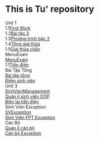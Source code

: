 # This is Tu' repository 
Unit 1</br>
    1.1<a href="https://github.com/FASTTRACKSE/FTJD1801_JavaCore/commit/11e9ee0a969add5a26bd194dad0e46cbacd49b94">First Work</a></br>
    1.2<a href="https://github.com/FASTTRACKSE/FTJD1801_JavaCore/commit/02ba354ddf064ede4e0659bd5eaf74af0347b6c3">Bài tập 3</a></br>
    1.3<a href="https://github.com/FASTTRACKSE/FTJD1801_JavaCore/commit/d8e2fd4143b3888343946daa2cbb4aa0a84c3ea7">Phương trình bậc 2</a></br>
    1.4<a href="https://github.com/FASTTRACKSE/FTJD1801_JavaCore/commit/0be1c80ca5e5177d47f6f5575905a0612da0adf7">Tổng giai thừa</a></br>
    1.5<a href="https://github.com/FASTTRACKSE/FTJD1801_JavaCore/commit/e35b1cbf3ecf2ba9e9ff3797d640ab9e3ad07584">Giai thừa chẵn</a></br>
MenuExam</br>
<a href="https://github.com/FASTTRACKSE/FTJD1801_JavaCore/commit/ea7f8fe1988f4afde5a122050b14b547e0a638b2">MenuExam</a></br>
    1.1<a href="https://github.com/FASTTRACKSE/FTJD1801_JavaCore/commit/265f7d675759507071d6f4f60f9b77c085459ad6">Tiền điện<a></br>
Bài Tập Tổng</br>
    <a href="https://github.com/FASTTRACKSE/FTJD1801_JavaCore/commit/c027b51127b92b70e6e392bd678def2855d17f28">Bài tập tổng<a></br>
    <a href="https://github.com/FASTTRACKSE/FTJD1801_JavaCore/commit/bd91f70c83d8fad6c849ff510b02a567eee95e03">Điểm sinh viên </a></br>
Unit 3</br>
    <a href="https://github.com/FASTTRACKSE/FTJD1801_JavaCore/commit/ff4960c3d8a84e8bd1b32a5538ee133bdb9f2b28">SinhVienManagement</a></br>
    <a href="https://github.com/FASTTRACKSE/FTJD1801_JavaCore/commit/8abd3a7bb63cf82b3b47559ec62823c7d649f286">Quản lí sinh viên OOP</a></br>
    <a href="https://github.com/FASTTRACKSE/FTJD1801_JavaCore/commit/a58b378f7aa8f2e3b9105243db824a2a1f0ed233">Biên lai tiền điện</a></br>
    Sinh Viên Exception</br>
    <a href="https://github.com/FASTTRACKSE/FTJD1801_JavaCore/commit/0df92a3c5803c3ab51a9cae3d528f9b5a04af9a6">SVException</a></br>
    <a href="https://github.com/FASTTRACKSE/FTJD1801_JavaCore/commit/9f4a7eb6473a92cc6d4db5390606c05d708986ab">Sinh Viên FPT Exception</a></br>
    Cán Bộ</br>
    <a href="https://github.com/FASTTRACKSE/FTJD1801_JavaCore/commit/f6393aaa0e517226be48b5cde100a834d8b5033b">Quản lí cán bộ</a></br>
    <a href="https://github.com/FASTTRACKSE/FTJD1801_JavaCore/commit/2a47ad14b1233353801e37503a3d2d4d63af3cf4">Cán bộ Exception</a></br>
   
    
